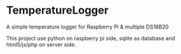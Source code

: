 TemperatureLogger
=================

A simple temperature logger for Raspberry Pi & multiple DS18B20

This project use python on raspberry pi side, sqlite as database and html5/js/php on server side.

